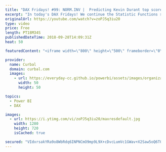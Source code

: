 ```yaml
---
title: "DAX Fridays! #99: NORM.INV |  Predicting Kevin Durant top scores"
excerpt: "In today's DAX Fridays! We continue the Statistic Functions series with the function NORM.INV.  We will calculate which scores we can expect if Kevin Durant has a great day or a bad day.  Download file here: https://curbal.com/blog/glossary/norm-inv-dax-functions  More on STATISTCAL DAX FUNCTIONS here:"
originalUrl: https://youtube.com/watch?v=zoPJ5q3iu20
type: video
price: Free
length: PT18M34S
publishedDateTime: 2018-09-28T14:09:31Z
heat: 50

featuredContent: "<iframe width=\"800\" height=\"500\" frameborder=\"0\" src=\"https://www.youtube.com/embed/zoPJ5q3iu20\" allow=\"accelerometer; autoplay; encrypted-media; gyroscope; picture-in-picture\" allowfullscreen></iframe>"

provider:
  name: Curbal
  domain: curbal.com
  images:
    - url: https://everyday-cc.github.io/powerbi/assets/images/organizations/curbal.com-50x50.jpg
      width: 50
      height: 50

topics:
  - Power BI
  - DAX

images:
  - url: https://i.ytimg.com/vi/zoPJ5q3iu20/maxresdefault.jpg
    width: 1280
    height: 720
    isCached: true

secured: "VIdxrsakYRa9o8WbRdq6INPNCmO9mp9L9X+cDvcLumVc1GWav+X2Saw5oQ6T0YAQ/hgF1xvbB3rXLsdxaDaQQmRjaCOjT5qKAvSPDwn6u9ljOlAyoY8lSTSqg9O/15sDAKrC6UaYgvEDRTy7cFRgfkqpUn3OCtRZ6a92Vi1AT4LVh3BDPYPxsrkiD48wVVibZtipfIhqvOwIa5UdPsYnZl1+dSg3VnsFg9cgsydYEOy9yw3EMeyDuK2JshlaMjyqjiV3lJ8RCNr5zLqn3kD66nCg/GI/fhsre1flkkDvhLfbYw0A89A6hV6/aTg6N8N+0WFOBfcEnt146p160p9w10WMjoOacUFCvAIGVvuC8ZMHkEF6gkoNd9Q4fuHfVpF/DqHr2jkSgDaQMLUwlt5n+2Gzj0YPWufrSeqPRTUJAxE=;0rcfwGmx8rP+I7GOiB437g=="
---
```


